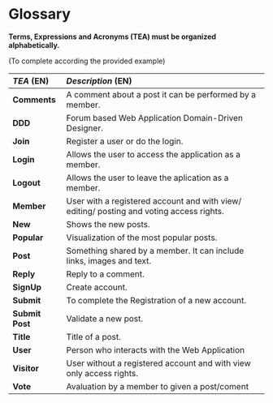 # Glossary

**Terms, Expressions and Acronyms (TEA) must be organized alphabetically.**

(To complete according the provided example)

| **_TEA_** (EN)  |  **_Description_** (EN)                                           |                                       
|:------------------------|:--------------------------------------------|
| **Comments** | A comment about a post it can be performed by a member. |
| **DDD** | Forum based Web Application Domain-Driven Designer. |
| **Join** | Register a user or do the login. |
| **Login** |Allows the user to access the application as a member. |
| **Logout** |Allows the user to leave the aplication as a member. |
| **Member** |  User with a registered account and with view/ editing/ posting and voting access rights. |
| **New** | Shows the new posts. |
| **Popular** |Visualization of the most popular posts. |
| **Post** |  Something shared by a member. It can include links, images and text. |
| **Reply** |  Reply to a comment. |
| **SignUp** | Create account. |
| **Submit** | To complete the Registration of a new account. |
| **Submit Post** | Validate a new post. |
| **Title** | Title of a post. |
| **User** | Person who interacts with the Web Application|
| **Visitor** | User without a registered account and with view only access rights. |
| **Vote** | Avaluation by a member to given a post/coment  |
